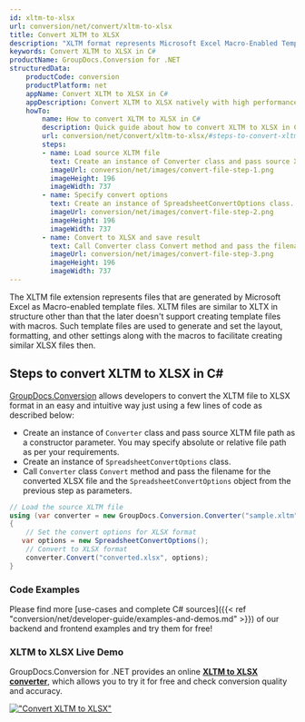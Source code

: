 ```yaml
---
id: xltm-to-xlsx
url: conversion/net/convert/xltm-to-xlsx
title: Convert XLTM to XLSX
description: "XLTM format represents Microsoft Excel Macro-Enabled Template with .xltm extension. Learn how to convert XLTM to XLSX file programmatically in C# language using GroupDocs.Conversion for .NET library."
keywords: Convert XLTM to XLSX in C#
productName: GroupDocs.Conversion for .NET
structuredData:
    productCode: conversion
    productPlatform: net
    appName: Convert XLTM to XLSX in C#
    appDescription: Convert XLTM to XLSX natively with high performance using C# language and server side GroupDocs.Conversion for .NET APIs, without the use of any software like Microsoft or Open Office.
    howTo:
        name: How to convert XLTM to XLSX in C# 
        description: Quick guide about how to convert XLTM to XLSX in C# with high performance and accuracy.
        url: conversion/net/convert/xltm-to-xlsx/#steps-to-convert-xltm-to-xlsx-in-c
        steps:
        - name: Load source XLTM file 
          text: Create an instance of Converter class and pass source XLTM file path as a constructor parameter. You may specify absolute or relative file path as per your requirements. 
          imageUrl: conversion/net/images/convert-file-step-1.png
          imageHeight: 196
          imageWidth: 737
        - name: Specify convert options 
          text: Create an instance of SpreadsheetConvertOptions class.
          imageUrl: conversion/net/images/convert-file-step-2.png
          imageHeight: 196
          imageWidth: 737
        - name: Convert to XLSX and save result 
          text: Call Converter class Convert method and pass the filename for the converted HTML file and the SpreadsheetConvertOptions object from the previous step as parameters.
          imageUrl: conversion/net/images/convert-file-step-3.png
          imageHeight: 196
          imageWidth: 737
---
```


The XLTM file extension represents files that are generated by Microsoft Excel as Macro-enabled template files. XLTM files are similar to XLTX in structure other than that the later doesn't support creating template files with macros. Such template files are used to generate and set the layout, formatting, and other settings along with the macros to facilitate creating similar XLSX files then.

## Steps to convert XLTM to XLSX in C#

[GroupDocs.Conversion](https://products.groupdocs.com/conversion/net) allows developers to convert the XLTM file to XLSX format in an easy and intuitive way just using a few lines of code as described below:

* Create an instance of `Converter` class and pass source XLTM file path as a constructor parameter. You may specify absolute or relative file path as per your requirements. 
* Create an instance of `SpreadsheetConvertOptions` class.
* Call `Converter` class `Convert` method and pass the filename for the converted XLSX file and the `SpreadsheetConvertOptions` object from the previous step as parameters.

```csharp
// Load the source XLTM file
using (var converter = new GroupDocs.Conversion.Converter("sample.xltm"))
{
    // Set the convert options for XLSX format
   var options = new SpreadsheetConvertOptions();
    // Convert to XLSX format
    converter.Convert("converted.xlsx", options);
}
```

### Code Examples

Please find more [use-cases and complete C# sources]({{< ref "conversion/net/developer-guide/examples-and-demos.md" >}}) of our backend and frontend examples and try them for free!

### XLTM to XLSX Live Demo

GroupDocs.Conversion for .NET provides an online [**XLTM to XLSX converter**](https://products.groupdocs.app/conversion/xltm-to-xlsx), which allows you to try it for free and check conversion quality and accuracy.

[!["Convert XLTM to XLSX"](conversion/net/images/convert-to-xlsx/convert-xltm-to-xlsx.png)](https://products.groupdocs.app/conversion/xltm-to-xlsx)